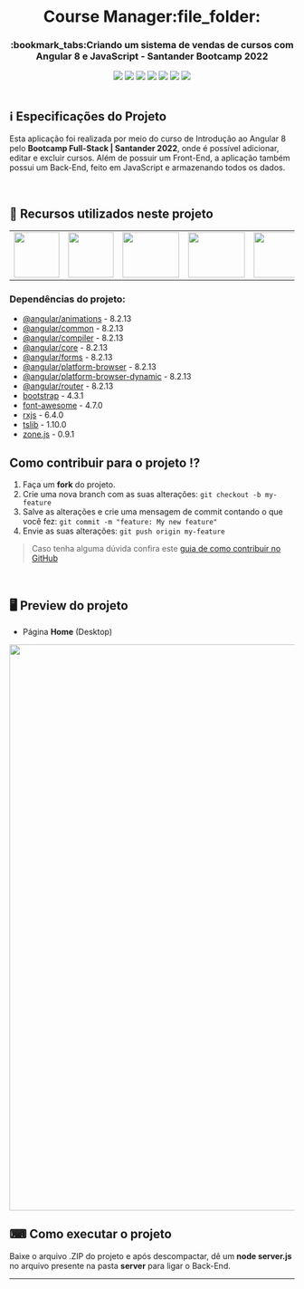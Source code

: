 <h1 align="center">Course Manager:file_folder:</h1>

<h3 align="center">:bookmark_tabs:Criando um sistema de vendas de cursos com Angular 8 e JavaScript - Santander Bootcamp 2022</h3>

<div align="center">
 <img src="https://img.shields.io/badge/-AngularJs-c4473a?logo=angular&logoColor=white&style=flat" />
 <img src="https://img.shields.io/badge/JavaScript-F7DF1E?style=&logo=javascript&logoColor=black" />
 <img src="https://img.shields.io/badge/TypeScript-007acc?style=&logo=typescript&logoColor=white" />
 <img src="https://img.shields.io/badge/Node.js-43853D?style=&logo=node.js&logoColor=white" />
 <img src="https://img.shields.io/github/repo-size/VitorGeovani/course-manager">
 <img src="https://img.shields.io/github/last-commit/VitorGeovani/course-manager">
 <img src="https://img.shields.io/github/forks/VitorGeovani/course-manager?style=social" />
 </div>
 
 <br>
 
 ## <a name="sobre"></a>:information_source: Especificações do Projeto
 Esta aplicação foi realizada por meio do curso de Introdução ao Angular 8 pelo <b>Bootcamp Full-Stack | Santander 2022</b>, onde é possível adicionar, editar e excluir cursos. Além de possuir um Front-End, a aplicação também possui um Back-End, feito em JavaScript e armazenando todos os dados.
 
 <br>

## <a name="recursos"></a>📌 Recursos utilizados neste projeto
<table align="center">

  <tr>
    <td valign="top" align="center">
      <a href="https://nodejs.org/en/"><img height="80" width="80" src="https://cdn.jsdelivr.net/gh/devicons/devicon/icons/nodejs/nodejs-original-wordmark.svg" style="max-width:100%;"></img></a>
    </td>

   <td valign="top" align="center">
      <a href="https://www.javascript.com"><img height="80" width="80" src="https://cdn.jsdelivr.net/gh/devicons/devicon/icons/javascript/javascript-original.svg" style="max-width:100%;"></img></a>
      </td>
      
   <td valign="top" align="center">
      <a href="https://angular.io/"><img height="80" width="100" src="https://cdn.jsdelivr.net/gh/devicons/devicon/icons/angularjs/angularjs-original.svg" style="max-width:100%;"></img></a>
      </td>
      <td valign="top" align="center">
      <a href="https://code.visualstudio.com/"><img height="80" width="100" src="https://cdn.jsdelivr.net/gh/devicons/devicon/icons/vscode/vscode-original.svg" style="max-width:100%;"></img></a>
      </td>
      <td valign="top" align="center">
      <a href="https://www.typescriptlang.org/"><img height="80" width="100" src="https://cdn.jsdelivr.net/gh/devicons/devicon/icons/typescript/typescript-original.svg" style="max-width:100%;"></img></a>
      </td>
    
  </tr>
</table>

### <a name="dependencias"></a>Dependências do projeto:

* [@angular/animations](https://angular.io/guide/animations) - 8.2.13
* [@angular/common](https://www.npmjs.com/package/@angular/common) - 8.2.13
* [@angular/compiler](https://www.npmjs.com/package/@angular/compiler) - 8.2.13
* [@angular/core](https://www.npmjs.com/package/@angular/core) - 8.2.13
* [@angular/forms](https://angular.io/guide/forms) - 8.2.13
* [@angular/platform-browser](https://angular.io/api/platform-browser) - 8.2.13
* [@angular/platform-browser-dynamic](https://www.npmjs.com/package/@angular/platform-browser-dynamic) - 8.2.13
* [@angular/router](https://angular.io/api/router) - 8.2.13
* [bootstrap](https://www.npmjs.com/package/bootstrap) - 4.3.1
* [font-awesome](https://www.npmjs.com/package/font-awesome) - 4.7.0
* [rxjs](https://www.npmjs.com/package/rxjs) - 6.4.0
* [tslib](https://www.npmjs.com/package/tslib) - 1.10.0
* [zone.js](https://www.npmjs.com/package/zone.js/v/0.10.3) - 0.9.1

## <a name="contribuir"></a>Como contribuir para o projeto ⁉️

1. Faça um **fork** do projeto.
2. Crie uma nova branch com as suas alterações: `git checkout -b my-feature`
3. Salve as alterações e crie uma mensagem de commit contando o que você fez: `git commit -m "feature: My new feature"`
4. Envie as suas alterações: `git push origin my-feature`
> Caso tenha alguma dúvida confira este [guia de como contribuir no GitHub](https://github.com/firstcontributions/first-contributions)

<br>

## <a name="preview"></a>🖥 Preview do projeto
* Página <b>Home</b> (Desktop)
<img src="https://user-images.githubusercontent.com/71882193/175955164-0878226d-ea49-4cff-b63d-59ed406a9ad2.png" width="1000px" />


## ⌨ Como executar o projeto

Baixe o arquivo .ZIP do projeto e após descompactar, dê um <b>node server.js</b> no arquivo presente na pasta <b>server</b> para ligar o Back-End.

---

